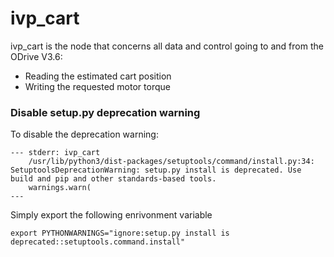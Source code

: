 # ivp_cart
ivp_cart is the node that concerns all data and control going to and from the ODrive V3.6:
* Reading the estimated cart position
* Writing the requested motor torque


### Disable setup.py deprecation warning
To disable the deprecation warning:

    --- stderr: ivp_cart                   
        /usr/lib/python3/dist-packages/setuptools/command/install.py:34: SetuptoolsDeprecationWarning: setup.py install is deprecated. Use build and pip and other standards-based tools.
        warnings.warn(    
    ---

Simply export the following enrivonment variable

    export PYTHONWARNINGS="ignore:setup.py install is deprecated::setuptools.command.install"